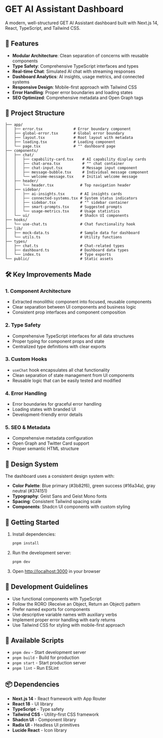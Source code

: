 # GET AI Assistant Dashboard

A modern, well-structured GET AI Assistant dashboard built with Next.js 14, React, TypeScript, and Tailwind CSS.

## 🚀 Features

- **Modular Architecture**: Clean separation of concerns with reusable components
- **Type Safety**: Comprehensive TypeScript interfaces and types
- **Real-time Chat**: Simulated AI chat with streaming responses
- **Dashboard Analytics**: AI insights, usage metrics, and connected systems
- **Responsive Design**: Mobile-first approach with Tailwind CSS
- **Error Handling**: Proper error boundaries and loading states
- **SEO Optimized**: Comprehensive metadata and Open Graph tags

## 📁 Project Structure

```
├── app/
│   ├── error.tsx              # Error boundary component
│   ├── global-error.tsx       # Global error boundary
│   ├── layout.tsx             # Root layout with metadata
│   ├── loading.tsx            # Loading component
│   └── page.tsx               # "" dashboard page
├── components/
│   ├── chat/
│   │   ├── capability-card.tsx    # AI capability display cards
│   │   ├── chat-area.tsx          # "" chat container
│   │   ├── chat-input.tsx         # Message input component
│   │   ├── message-bubble.tsx     # Individual message component
│   │   └── welcome-message.tsx    # Initial welcome message
│   ├── header/
│   │   └── header.tsx            # Top navigation header
│   ├── sidebar/
│   │   ├── ai-insights.tsx       # AI insights cards
│   │   ├── connected-systems.tsx # System status indicators
│   │   ├── sidebar.tsx           # "" sidebar container
│   │   ├── smart-prompts.tsx     # Suggested prompts
│   │   └── usage-metrics.tsx     # Usage statistics
│   └── ui/                       # Shadcn UI components
├── hooks/
│   └── use-chat.ts               # Chat functionality hook
├── lib/
│   ├── mock-data.ts              # Sample data for dashboard
│   └── utils.ts                  # Utility functions
├── types/
│   ├── chat.ts                   # Chat-related types
│   ├── dashboard.ts              # Dashboard data types
│   └── index.ts                  # Type exports
└── public/                       # Static assets
```

## 🛠️ Key Improvements Made

### 1. **Component Architecture**

- Extracted monolithic component into focused, reusable components
- Clear separation between UI components and business logic
- Consistent prop interfaces and component composition

### 2. **Type Safety**

- Comprehensive TypeScript interfaces for all data structures
- Proper typing for component props and state
- Centralized type definitions with clear exports

### 3. **Custom Hooks**

- `useChat` hook encapsulates all chat functionality
- Clean separation of state management from UI components
- Reusable logic that can be easily tested and modified

### 4. **Error Handling**

- Error boundaries for graceful error handling
- Loading states with branded UI
- Development-friendly error details

### 5. **SEO & Metadata**

- Comprehensive metadata configuration
- Open Graph and Twitter Card support
- Proper semantic HTML structure

## 🎨 Design System

The dashboard uses a consistent design system with:

- **Color Palette**: Blue primary (#3b82f6), green success (#16a34a), gray neutral (#374151)
- **Typography**: Geist Sans and Geist Mono fonts
- **Spacing**: Consistent Tailwind spacing scale
- **Components**: Shadcn UI components with custom styling

## 🚀 Getting Started

1. Install dependencies:

   ```bash
   pnpm install
   ```

2. Run the development server:

   ```bash
   pnpm dev
   ```

3. Open [http://localhost:3000](http://localhost:3000) in your browser

## 📝 Development Guidelines

- Use functional components with TypeScript
- Follow the RORO (Receive an Object, Return an Object) pattern
- Prefer named exports for components
- Use descriptive variable names with auxiliary verbs
- Implement proper error handling with early returns
- Use Tailwind CSS for styling with mobile-first approach

## 🔧 Available Scripts

- `pnpm dev` - Start development server
- `pnpm build` - Build for production
- `pnpm start` - Start production server
- `pnpm lint` - Run ESLint

## 📦 Dependencies

- **Next.js 14** - React framework with App Router
- **React 18** - UI library
- **TypeScript** - Type safety
- **Tailwind CSS** - Utility-first CSS framework
- **Shadcn UI** - Component library
- **Radix UI** - Headless UI primitives
- **Lucide React** - Icon library
